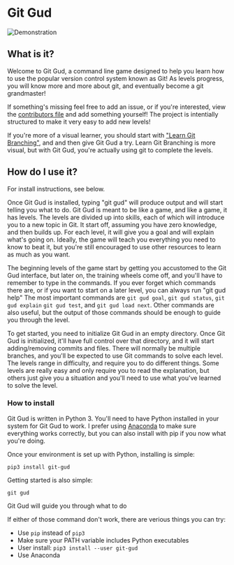 # Git Gud


![Demonstration](./preview.gif)


## What is it?
Welcome to Git Gud, a command line game designed to help you learn how to use the popular version control system known as Git!
As levels progress, you will know more and more about git, and eventually become a git grandmaster!

If something's missing feel free to add an issue, or if you're interested, view the [contributors file](https://github.com/benthayer/git-gud/blob/main/CONTRIBUTING.md) and add something yourself! The project is intentially structured to make it very easy to add new levels!

If you're more of a visual learner, you should start with ["Learn Git Branching"](https://learngitbranching.js.org), and and then give Git Gud a try. Learn Git Branching is more visual, but with Git Gud, you're actually using git to complete the levels.

## How do I use it?
For install instructions, see below.

Once Git Gud is installed, typing "git gud" will produce output and will start telling you what to do.
Git Gud is meant to be like a game, and like a game, it has levels.
The levels are divided up into skills, each of which will introduce you to a new topic in Git.
It start off, assuming you have zero knowledge, and then builds up.
For each level, it will give you a goal and will explain what's going on.
Ideally, the game will teach you everything you need to know to beat it, but you're still encouraged to use other resources to learn as much as you want.

The beginning levels of the game start by getting you accustomed to the Git Gud interface, but later on, the training wheels come off, and you'll have to remember to type in the commands.
If you ever forget which commands there are, or if you want to start on a later level, you can always run "git gud help"
The most important commands are `git gud goal`, `git gud status`, `git gud explain` `git gud test`, and `git gud load next`.
Other commands are also useful, but the output of those commands should be enough to guide you through the level.

To get started, you need to initialize Git Gud in an empty directory.
Once Git Gud is initialized, it'll have full control over that directory, and it will start adding/removing commits and files.
There will normally be multiple branches, and you'll be expected to use Git commands to solve each level.
The levels range in difficulty, and require you to do different things.
Some levels are really easy and only require you to read the explanation, but others just give you a situation and you'll need to use what you've learned to solve the level.


### How to install
Git Gud is written in Python 3.
You'll need to have Python installed in your system for Git Gud to work.
I prefer using [Anaconda](https://docs.anaconda.com/anaconda/install/) to make sure everything works correctly, but you can also install with pip if you now what you're doing.

Once your environment is set up with Python, installing is simple:
```
pip3 install git-gud
```
Getting started is also simple:
```
git gud
```
Git Gud will guide you through what to do

If either of those command don't work, there are verious things you can try:
 - Use `pip` instead of `pip3`
 - Make sure your PATH variable includes Python executables
 - User install: `pip3 install --user git-gud`
 - Use Anaconda